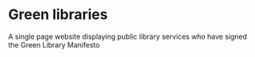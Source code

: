 # Green libraries 

A single page website displaying public library services who have signed the Green Library Manifesto
